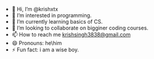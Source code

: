 - 👋 Hi, I’m @krishxtx
- 👀 I’m interested in programming.
- 🌱 I’m currently learning basics of CS.
- 💞️ I’m looking to collaborate on bigginer coding courses.
- 📫 How to reach me krishsingh3838@gmail.com
- 😄 Pronouns: he\him
- ⚡ Fun fact: i am a wise boy.

<!---
krishxtx/krishxtx is a ✨ special ✨ repository because its `README.md` (this file) appears on your GitHub profile.
You can click the Preview link to take a look at your changes.
--->
